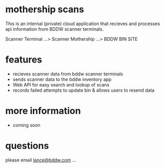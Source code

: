 # mothership scans

This is an internal (private) cloud application that recieves and processes api information from BDDW scanner terminals.

Scanner Terminal ...> Scanner Mothership ...> BDDW BIN SITE

# features

-  recieves scanner data from bddw scanner terminals
-  sends scanner data to the bddw inventory app
-  Web API for easy search and lookup of scans
-  records failed attempts to update bin & allows users to resend data

# more information

- coming soon

# questions

please email lance@bddw.com
...
